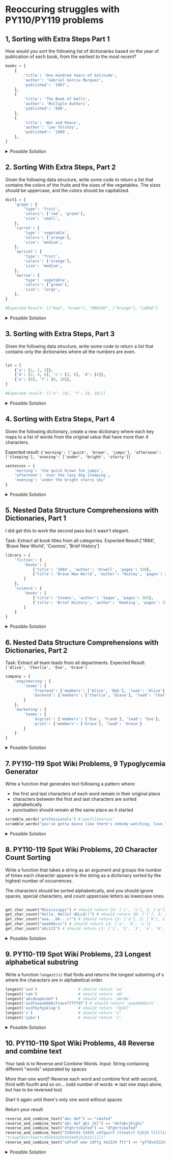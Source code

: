 # Reoccuring struggles with PY110/PY119 problems

## 1, Sorting with Extra Steps Part 1

How would you sort the following list of dictionaries based on the year of publication of each book, from the earliest to the most recent?

```python
books = [
    {
        'title': 'One Hundred Years of Solitude',
        'author': 'Gabriel Garcia Marquez',
        'published': '1967',
    },
    {
        'title': 'The Book of Kells',
        'author': 'Multiple Authors',
        'published': '800',
    },
    {
        'title': 'War and Peace',
        'author': 'Leo Tolstoy',
        'published': '1869',
    },
]
```

<details>
<summary>Possible Solution</summary>

```python
def get_published_year(book):
    return int(book['published'])

sorted_books = sorted(books, key=get_published_year)
print(sorted_books)

#Alternative take:

sorted_books = sorted(books, key=lambda book: int(book['published']))

print(sorted_books)
```
</details>

## 2. Sorting With Extra Steps, Part 2

Given the following data structure, write some code to return a list that contains the colors of the fruits and the sizes of the vegetables. The sizes should be uppercase, and the colors should be capitalized.

```python
dict1 = {
    'grape': {
        'type': 'fruit',
        'colors': ['red', 'green'],
        'size': 'small',
    },
    'carrot': {
        'type': 'vegetable',
        'colors': ['orange'],
        'size': 'medium',
    },
    'apricot': {
        'type': 'fruit',
        'colors': ['orange'],
        'size': 'medium',
    },
    'marrow': {
        'type': 'vegetable',
        'colors': ['green'],
        'size': 'large',
    },
}

#Expected Result: [["Red", "Green"], "MEDIUM", ["Orange"], "LARGE"]
```

<details>
<summary>Possible Solution</summary>

```python
def transform_item(item):
    if item['type'] == 'fruit':
        return [color.capitalize() for color in item['colors']]
    else:
        return item['size'].upper()

result = [transform_item(item) for item in dict1.values()]
print(result) 


```

</details>

## 3. Sorting with Extra Steps, Part 3

Given the following data structure, write some code to return a list that contains only the dictionaries where all the numbers are even.

```python

lst = [
    {'a': [1, 2, 3]},
    {'b': [2, 4, 6], 'c': [3, 6], 'd': [4]},
    {'e': [8], 'f': [6, 10]},
]

#Expected result: [{'e': [8], 'f': [6, 10]}]
```

<details>
<summary>Possible Solution</summary>

```python
def list_is_even(number_list):
    return all(num % 2 == 0 for num in number_list)

def all_even(dictionary):
    return all(list_is_even(lst) for lst in dictionary.values())

result = [d for d in lst if all_even(d)]
```
</details>

## 4. Sorting with Extra Steps, Part 4

Given the following dictionary, create a new dictionary where each key maps to a list of words from the original value that have more than 4 characters.

Expected result: `{'morning': ['quick', 'brown', 'jumps'], 'afternoon': ['sleeping'], 'evening': ['under', 'bright', 'starry']}`

```python
sentences = {
    'morning': 'the quick brown fox jumps',
    'afternoon': 'over the lazy dog sleeping',
    'evening': 'under the bright starry sky'
}
```

<details>
<summary>Possible Solution</summary>

```python

def get_4(dict1):
    result = {}
    for key, values in sentences.items():
        tmp = []
        words = values.split()
        for word in words:
            if len(word) >= 4:
                tmp.append(word)
    return tmp

new_dict = {key: get_4(value) for key, value in sentences.items()}
print(new_dict)

```

</details>

## 5. Nested Data Structure Comprehensions with Dictionaries, Part 1 

I did get this to work the second pass but it wasn't elegant. 

Task:​ Extract all book titles from all categories. Expected Result:​ ['1984', 'Brave New World', 'Cosmos', 'Brief History']

```python
library = {
    'fiction': {
        'books': [
            {'title': '1984', 'author': 'Orwell', 'pages': 328},
            {'title': 'Brave New World', 'author': 'Huxley', 'pages': 268}
        ]
    },
    'science': {
        'books': [
            {'title': 'Cosmos', 'author': 'Sagan', 'pages': 365},
            {'title': 'Brief History', 'author': 'Hawking', 'pages': 256}
        ]
    }
}
```

<details>
<summary>Possible Solution</summary>

```python
titles = [book['title'] for category in library.values() for book in category['books']]
print(titles)
```
</details>

## 6. Nested Data Structure Comprehensions with Dictionaries, Part 2

Task:​ Extract all team leads from all departments. Expected Result:​ `['Alice', 'Charlie', 'Eve', 'Grace']`

```python
company = {
    'engineering': {
        'teams': {
            'frontend': {'members': ['Alice', 'Bob'], 'lead': 'Alice'},
            'backend': {'members': ['Charlie', 'Diana'], 'lead': 'Charlie'}
        }
    },
    'marketing': {
        'teams': {
            'digital': {'members': ['Eve', 'Frank'], 'lead': 'Eve'},
            'print': {'members': ['Grace'], 'lead': 'Grace'}
        }
    }
}
```

<details>
<summary>Possible Solution</summary>

```python
leads = [people['lead'] for teams in company.values() for groups in teams.values() for people in groups.values()]
print(leads)
```
</details>

## 7. PY110-119 Spot Wiki Problems, 9 Typoglycemia Generator

Write a function that generates text following a pattern where:
- the first and last characters of each word remain in their original place
- characters between the first and last characters are sorted alphabetically
- punctuation should remain at the same place as it started

```python
scramble_words('professionals') #'paefilnoorsss'
scramble_words("you've gotta dance like there's nobody watching, love like you'll never be hurt, sing like there's nobody listening, and live like it's heaven on earth.") #"you've gotta dacne like teehr's nbdooy wachintg, love like ylo'ul neevr be hrut, sing like teehr's nbdooy leiinnstg, and live like it's haeevn on earth."
```

<details>
<summary>Possible Solution</summary>

```python

def get_special_char(word):
    special_char = "" 
    for char in word:
        if not char.isalnum():
            special_char = char
    return special_char

def get_special_char_index(word, special_char):
    return word.index(special_char)

def clean_word(word):
    cleaned_word = ""
    for char in word:
        if char.isalnum():
            cleaned_word += char

    return cleaned_word


def process_word(word):
    if len(word) < 4:
        return word
    elif word.isalnum():
            beginning, middle, end = word[0], word[1:-1], word[-1]
            sorted_middle = sorted(list(middle))
            word = list(beginning) + sorted_middle + list(end)
            return "".join(word)
    elif not word.isalnum():
        special_char = get_special_char(word)
        special_char_idx = get_special_char_index(word, special_char)
        cleaned_word = clean_word(word)
        beginning = list(cleaned_word[0])
        middle = list(cleaned_word[1:-1])
        end = list(cleaned_word[-1])
        sorted_middle = sorted(middle)
        word = beginning + sorted_middle + end
        word.insert(special_char_idx, special_char)
        return "".join(word)
            
def scramble_words(s):
    if " " not in s:
        result = process_word(s)
        return result
    else:
        list_of_words = s.split(" ")
        result = []
        for one_word in list_of_words:
            processed_word = process_word(one_word)
            result.append(processed_word)
        
        return " ".join(result)
        
```

</details>

## 8. PY110-119 Spot Wiki Problems, 20 Character Count Sorting

Write a function that takes a string as an argument and groups the number of times each character appears in the string as a dictionary sorted by the highest number of occurrences.

The characters should be sorted alphabetically, and you should ignore spaces, special characters, and count uppercase letters as lowercase ones.

```python

get_char_count("Mississippi") # should return {4: ['i', 's'], 2: ['p'], 1: ['m']}
get_char_count("Hello. Hello? HELLO!!") # should return {6: ['l'], 3: ['e', 'h', 'o']}
get_char_count("aaa...bb...c!") # should return {3: ['a'], 2: ['b'], 1: ['c']}
get_char_count("aaabbbccc") # should return {3: ['a', 'b', 'c']}
get_char_count("abc123") # should return {1: ['1', '2', '3', 'a', 'b', 'c']}
```

<details>
<summary>Possible Solution</summary>

```python
def get_char_count(input_str):
    chars = [char.lower() for char in input_str if char.isalpha()]
    count_dicts = {}
    for char in chars:
        count_dicts[char] = count_dicts.get(char, 0) + 1
    final_dict = {}
    sorted_final = {}
    for char, count in count_dicts.items():
        if count in final_dict:
            final_dict[count].append(char) #How to append a list as a dictionary value.
        else:
            final_dict[count] = [char]
    for count in final_dict:
        final_dict[count].sort(reverse=True)
    for count in sorted(final_dict.keys(), reverse=True):
        sorted_final[count] = final_dict[count]
    
    return sorted_final
```

</details>

## 9. PY110-119 Spot Wiki Problems, 23 Longest alphabetical substring

Write a function `longest(s)` that finds and returns the longest substring of s where the characters are in alphabetical order. 

```python
longest('asd')                  # should return 'as'
longest('nab')                  # should return 'ab'
longest('abcdeapbcdef')         # should return 'abcde'
longest('asdfaaaabbbbcttavvfffffdf') # should return 'aaaabbbbctt'
longest('asdfbyfgiklag')        # should return 'fgikl'
longest('z')                    # should return 'z'
longest('zyba')                 # should return 'z'
```

<details>
<summary>Possible Solution</summary>

```python

def longest(input_string):
    if not input_string:
        return ""
    s = [char for char in input_string]
    max_sub = [s[0]]
    curr_sub = [s[0]]
    for i in range(1, len(s)):
        if ord(s[i]) >= ord(s[i-1]):
            curr_sub.append(s[i])
        else:
            if len(curr_sub) > len(max_sub):
                max_sub = curr_sub[:]
            curr_sub = [s[i]]
    if len(curr_sub) > len(max_sub):
        max_sub = curr_sub[:]
    return ''.join(max_sub)

print(longest('asd'))                # should return 'as'
print(longest('nab'))                 # should return 'ab'
print(longest('abcdeapbcdef'))        # should return 'abcde'
print(longest('asdfaaaabbbbcttavvfffffdf')) # should return 'aaaabbbbctt'
print(longest('asdfbyfgiklag'))       # should return 'fgikl'
print(longest('z'))                   # should return 'z'
print(longest('zyba'))                 # should return 'z'
```

</details>

## 10. PY110-119 Spot Wiki Problems, 48 Reverse and combine text

Your task is to Reverse and Combine Words. Input: String containing different "words" separated by spaces

More than one word? Reverse each word and combine first with second, third with fourth and so on... (odd number of words => last one stays alone, but has to be reversed too)

Start it again until there's only one word without spaces

Return your result

```python
reverse_and_combine_text("abc def") == "cbafed"
reverse_and_combine_text("abc def ghi jkl") == "defabcjklghi"
reverse_and_combine_text("dfghrtcbafed") == "dfghrtcbafed"
reverse_and_combine_text("234hh54 53455 sdfqwzrt rtteetrt hjhjh lllll12 44") ==
"trzwqfdstrteettr45hh4325543544hjhjh21lllll"
reverse_and_combine_text("sdfsdf wee sdffg 342234 ftt") == "gffds432243fdsfdseewttf"
```

<details>
<summary>Possible Solution</summary>

```python

def reverse_and_combine_text(input_str):
    words = input_str.split()
    while len(words) > 1:
        # Reverse each word
        words = [word[::-1] for word in words]
        # Combine each pair of words
        combined = []
        i = 0
        while i < len(words):
            if i + 1 < len(words):
                combined.append(words[i] + words[i+1])
            else:
                combined.append(words[i])
            i += 2
        words = combined
    return words[0]


print(reverse_and_combine_text("abc def") == "cbafed")
print(reverse_and_combine_text("abc def ghi jkl") == "defabcjklghi")
print(reverse_and_combine_text("dfghrtcbafed") == "dfghrtcbafed")
print(reverse_and_combine_text("234hh54 53455 sdfqwzrt rtteetrt hjhjh lllll12 44") == "trzwqfdstrteettr45hh4325543544hjhjh21lllll")
print(reverse_and_combine_text("sdfsdf wee sdffg 342234 ftt") == "gffds432243fdsfdseewttf")


```
</details>